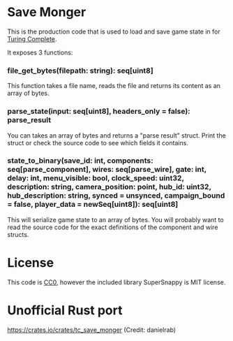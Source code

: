 # Save Monger
This is the production code that is used to load and save game state in for [Turing Complete](https://store.steampowered.com/app/1444480/Turing_Complete/).

It exposes 3 functions: 

### file_get_bytes(filepath: string): seq[uint8]

This function takes a file name, reads the file and returns its content as an array of bytes.

### parse_state(input: seq[uint8], headers_only = false): parse_result

You can takes an array of bytes and returns a "parse result" struct. Print the struct or check the source code to see which fields it contains.

### state_to_binary(save_id: int, components: seq[parse_component], wires: seq[parse_wire], gate: int, delay: int, menu_visible: bool, clock_speed: uint32, description: string, camera_position: point, hub_id: uint32, hub_description: string, synced = unsynced, campaign_bound = false, player_data = newSeq[uint8]): seq[uint8]

This will serialize game state to an array of bytes. You will probably want to read the source code for the exact definitions of the component and wire structs.

# License
This code is [CC0](https://creativecommons.org/share-your-work/public-domain/cc0/), however the included library SuperSnappy is MIT license.

# Unofficial Rust port
https://crates.io/crates/tc_save_monger (Credit: danielrab)
